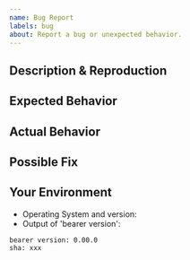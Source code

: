 ```yaml
---
name: Bug Report
labels: bug
about: Report a bug or unexpected behavior.
---
```


<!--- Provide a general summary of the issue in the Title above -->

## Description & Reproduction

<!--- 

Please provide the command used that causes the error 
if possible link to code repo or code sample that causes the error if relevant

-->

## Expected Behavior

<!--- Tell us what should happen -->

## Actual Behavior

<!--- Tell us what happens instead -->

## Possible Fix

<!--- Optional: suggest a fix or reason for the bug if you have a solution -->

## Your Environment

<!--- Include as many relevant details about the environment you experienced the bug in -->

- Operating System and version:
- Output of 'bearer version':
```
bearer version: 0.00.0
sha: xxx
```

